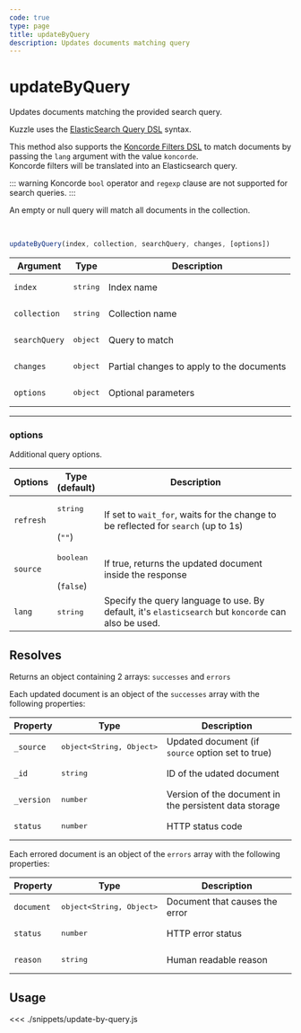 ```yaml
---
code: true
type: page
title: updateByQuery
description: Updates documents matching query
---
```


# updateByQuery

Updates documents matching the provided search query.

Kuzzle uses the [ElasticSearch Query DSL](https://www.elastic.co/guide/en/elasticsearch/reference/7.4/query-dsl.html) syntax.

<SinceBadge version="change-me"/>

This method also supports the [Koncorde Filters DSL](/core/2/guides/cookbooks/realtime-api) to match documents by passing the `lang` argument with the value `koncorde`.  
Koncorde filters will be translated into an Elasticsearch query.  

::: warning
Koncorde `bool` operator and `regexp` clause are not supported for search queries.
:::

An empty or null query will match all documents in the collection.

<br/>

```js
updateByQuery(index, collection, searchQuery, changes, [options])
```

| Argument           | Type                                         | Description     |
| ------------------ | -------------------------------------------- | --------------- |
| `index`            | <pre>string</pre>                            | Index name      |
| `collection`       | <pre>string</pre>                            | Collection name |
| `searchQuery`      | <pre>object</pre> | Query to match  |
| `changes`          | <pre>object</pre> | Partial changes to apply to the documents |
| `options`          | <pre>object</pre> | Optional parameters               |

---

### options

Additional query options.

| Options           | Type<br/>(default)              | Description                                                                        |
| ----------------- | ------------------------------- | ---------------------------------------------------------------------------------- |
| `refresh`         | <pre>string</pre><br/>(`""`)    | If set to `wait_for`, waits for the change to be reflected for `search` (up to 1s) |
| `source`          | <pre>boolean</pre><br/>(`false`)| If true, returns the updated document inside the response
| `lang`            | <pre>string</pre>               | Specify the query language to use. By default, it's `elasticsearch` but `koncorde` can also be used. <SinceBadge version="change-me"/> |
## Resolves

Returns an object containing 2 arrays: `successes` and `errors`

Each updated document is an object of the `successes` array with the following properties:

| Property     | Type                                         | Description                      |
|------------- |--------------------------------------------- |--------------------------------- |
| `_source`    | <pre>object<String, Object></pre> | Updated document (if `source` option set to true)  |
| `_id`        | <pre>string</pre>                            | ID of the udated document                   |
| `_version`   | <pre>number</pre>                           | Version of the document in the persistent data storage |
| `status`     | <pre>number</pre>                           | HTTP status code |

Each errored document is an object of the `errors` array with the following properties:

| Property     | Type                                         | Description                      |
|------------- |--------------------------------------------- |--------------------------------- |
| `document`   | <pre>object<String, Object></pre> | Document that causes the error   |
| `status`     | <pre>number</pre>                           | HTTP error status                |
| `reason`     | <pre>string</pre>                            | Human readable reason |

## Usage

<<< ./snippets/update-by-query.js